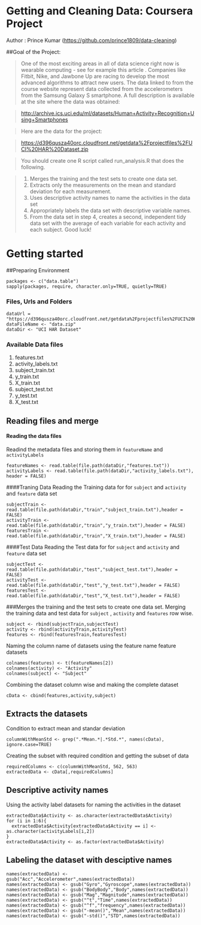 Getting and Cleaning Data: Coursera Project
===============================================
Author : Prince Kumar (https://github.com/prince1809/data-cleaning)

##Goal of the Project:
>One of the most exciting areas in all of data science right now is wearable computing - see for example this article . Companies like Fitbit, Nike, and Jawbone Up are racing to develop the most advanced algorithms to attract new users. The data linked to from the course website represent data collected from the accelerometers from the Samsung Galaxy S smartphone. A full description is available at the site where the data was obtained:

>http://archive.ics.uci.edu/ml/datasets/Human+Activity+Recognition+Using+Smartphones

>Here are the data for the project:

>https://d396qusza40orc.cloudfront.net/getdata%2Fprojectfiles%2FUCI%20HAR%20Dataset.zip

>You should create one R script called run_analysis.R that does the following.

> 1. Merges the training and the test sets to create one data set.
> 2. Extracts only the measurements on the mean and standard deviation for each measurement.
> 3. Uses descriptive activity names to name the activities in the data set
> 4. Appropriately labels the data set with descriptive variable names.
> 5. From the data set in step 4, creates a second, independent tidy data set with the average of each variable for each activity and each subject.
>Good luck!


Getting started
======================
##Preparing Environment
```
packages <- c("data.table")
sapply(packages, require, character.only=TRUE, quietly=TRUE)
```

### Files, Urls and Folders
```
dataUrl = "https://d396qusza40orc.cloudfront.net/getdata%2Fprojectfiles%2FUCI%20HAR%20Dataset.zip"
dataFileName <- "data.zip"
dataDir <- "UCI HAR Dataset"
```

### Available Data files
1. features.txt
2. activity_labels.txt
3. subject_train.txt
4. y_train.txt
5. X_train.txt
6. subject_test.txt
7. y_test.txt
8. X_test.txt

Reading files and merge
-------------------------
#### Reading the data files
Readind the metadata files and storing them in `featureName` and `activityLabels`
```
featureNames <- read.table(file.path(dataDir,"features.txt"))
activityLabels <- read.table(file.path(dataDir,"activity_labels.txt"), header = FALSE)
```

####Traning Data
Reading the Training data for for `subject` and `activity` and `feature` data set
```
subjectTrain <- read.table(file.path(dataDir,"train","subject_train.txt"),header = FALSE)
activityTrain <- read.table(file.path(dataDir,"train","y_train.txt"),header = FALSE)
featuresTrain <- read.table(file.path(dataDir,"train","X_train.txt"),header = FALSE)
```

####Test Data
Reading the Test data for for `subject` and `activity` and `feature` data set
```
subjectTest <- read.table(file.path(dataDir,"test","subject_test.txt"),header = FALSE)
activityTest <- read.table(file.path(dataDir,"test","y_test.txt"),header = FALSE)
featuresTest <- read.table(file.path(dataDir,"test","X_test.txt"),header = FALSE)
```

###Merges the training and the test sets to create one data set.
Merging the training data and test data for `subject` , `activity` and `features` row wise.

```
subject <- rbind(subjectTrain,subjectTest)
activity <- rbind(activityTrain,activityTest)
features <- rbind(featuresTrain,featuresTest)
```

Naming the column name of datasets using the feature name feature datasets
```
colnames(features) <- t(featureNames[2])
colnames(activity) <- "Activity"
colnames(subject) <- "Subject"
```
Combining the dataset column wise and making the complete dataset
```
cData <- cbind(features,activity,subject)
```

Extracts the datasets
------------------------
Condition to extract mean and standar deviation
```
columnWithMeanStd <- grep(".*Mean.*|.*Std.*", names(cData), ignore.case=TRUE)
```
Creating the subset with required condition and getting the subset of data
```
requiredColumns <- c(columnWithMeanStd, 562, 563)
extractedData <- cData[,requiredColumns]
```

Descriptive activity names
---------------------------
Using the activity label datasets for naming the activities in the dataset
```
extractedData$Activity <- as.character(extractedData$Activity)
for (i in 1:6){
  extractedData$Activity[extractedData$Activity == i] <- as.character(activityLabels[i,2])
}
extractedData$Activity <- as.factor(extractedData$Activity)
```

Labeling the dataset with desciptive names
-------------------------------------------
```
names(extractedData) <- gsub("Acc","Accelerometer",names(extractedData))
names(extractedData) <- gsub("Gyro","Gyroscope",names(extractedData))
names(extractedData) <- gsub("BodyBody","Body",names(extractedData))
names(extractedData) <- gsub("Mag","Magnitude",names(extractedData))
names(extractedData) <- gsub("^t","Time",names(extractedData))
names(extractedData) <- gsub("^f","frequency",names(extractedData))
names(extractedData) <- gsub("-mean()","Mean",names(extractedData))
names(extractedData) <- gsub("-std()","STD",names(extractedData))
```
